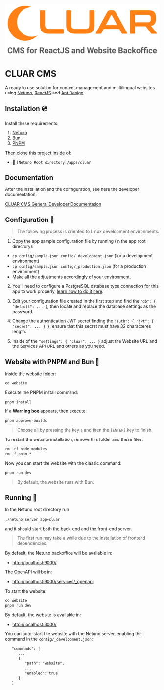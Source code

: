 ![logocluar](https://raw.githubusercontent.com/netuno-org/cluar/main/docs/logo.svg)

# CLUAR CMS 

A ready to use solution for content management and multilingual websites using [Netuno](https://www.netuno.org/), [ReactJS](https://reactjs.org/) and [Ant Design](https://ant.design/).

## Installation :cd:

Install these requirements:
1. [Netuno](https://doc.netuno.org/docs/get-started/installation)
2. [Bun](https://bun.sh/docs/installation)
3. [PNPM](https://pnpm.io/installation)

Then clone this project inside of:

- :open_file_folder: `[Netuno Root directory]/apps/cluar`

## Documentation

After the installation and the configuration, see here the developer documentation:

[CLUAR CMS General Developer Documentation](docs/README.md)

## Configuration :wrench:

> The following process is oriented to Linux development environments.

1. Copy the app sample configuration file by running (in the app root directory):

- `cp config/sample.json config/_development.json` (for a development environment)
- `cp config/sample.json config/_production.json` (for a production environment)
- Make all the adjustments accordingly of your environment.
  
2. You'll need to configure a PostgreSQL database type connection for this app to work properly, [learn how to do it here](https://doc.netuno.org/pt/docs/academy/server/database/psql/).

3. Edit your configuration file created in the first step and
find the `"db": { "default": ... }`, then locate and replace the database settings as the password.

4. Change the authentication JWT secret finding the `"auth": { "jwt": { "secret": ... } }`, ensure that this secret must have 32 characteres length.

5. Inside of the `"settings": { "cluar": ... }` adjust the Website URL and the Services API URL and others as you need.

## Website with PNPM and Bun :art:

Inside the website folder:

```
cd website
```

Execute the PNPM install command:

```
pnpm install
```

If a **Warning box** appears, then execute:

```
pnpm approve-builds
```

> Choose all by pressing the key `a` and then the `[ENTER]` key to finish.

To restart the website installation, remove this folder and these files:

```
rm -rf node_modules
rm -f pnpm-*
```

Now you can start the website with the classic command:

```pnpm run dev```

> By default, the website runs with Bun.

## Running :rocket:

In the Netuno root directory run

`./netuno server app=cluar`

and it should start both the back-end and the front-end server.

> The first run may take a while due to the installation of frontend dependencies.

By default, the Netuno backoffice will be available in:
  - [http://localhost:9000/](http://localhost:9000/)

The OpenAPI will be in:
  - [http://localhost:9000/services/_openapi](http://localhost:9000/services/_openapi)

To start the website:

```
cd website
pnpm run dev
```

By default, the website is available in:
  - [http://localhost:3000/](http://localhost:3000/)

You can auto-start the website with the Netuno server, enabling the command in the `config/_development.json`:

```
   "commands": [
      ...
      {
         "path": "website",
         ...
         "enabled": true
      }
   ]
```
